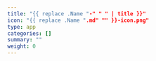 ```yaml
---
title: "{{ replace .Name "-" " " | title }}"
icon: "{{ replace .Name ".md" "" }}-icon.png"
type: app
categories: []
summary: ""
weight: 0
---
```


